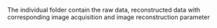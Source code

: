 The individual folder contain the raw data, reconstructed data with corresponding image acquisition and image reconstruction parameter 
